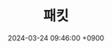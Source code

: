 ---
layout: post
title:  "패킷"
date:   2024-03-24 09:46:00 +0900
categories: 이론&nbsp;-&nbsp;웹
published: false
---
